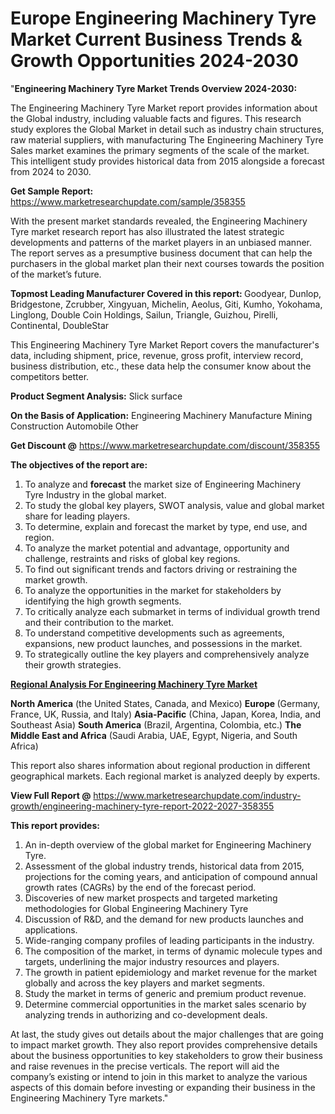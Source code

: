 # Europe Engineering Machinery Tyre Market Current Business Trends & Growth Opportunities 2024-2030
"<strong>Engineering Machinery Tyre Market Trends Overview 2024-2030:</strong>

The Engineering Machinery Tyre Market report provides information about the Global industry, including valuable facts and figures. This research study explores the Global Market in detail such as industry chain structures, raw material suppliers, with manufacturing The Engineering Machinery Tyre Sales market examines the primary segments of the scale of the market. This intelligent study provides historical data from 2015 alongside a forecast from 2024 to 2030.

<strong>Get Sample Report:</strong> <a href=https://www.marketresearchupdate.com/sample/358355>https://www.marketresearchupdate.com/sample/358355</a>

With the present market standards revealed, the Engineering Machinery Tyre market research report has also illustrated the latest strategic developments and patterns of the market players in an unbiased manner. The report serves as a presumptive business document that can help the purchasers in the global market plan their next courses towards the position of the market’s future.

<strong>Topmost Leading Manufacturer Covered in this report:
</strong>Goodyear, Dunlop, Bridgestone, Zcrubber, Xingyuan, Michelin, Aeolus, Giti, Kumho, Yokohama, Linglong, Double Coin Holdings, Sailun, Triangle, Guizhou, Pirelli, Continental, DoubleStar

This Engineering Machinery Tyre Market Report covers the manufacturer's data, including shipment, price, revenue, gross profit, interview record, business distribution, etc., these data help the consumer know about the competitors better.

<strong>Product Segment Analysis:</strong>
Slick surface

<strong>On the Basis of Application:</strong>
Engineering Machinery Manufacture
Mining
Construction
Automobile
Other

<strong>Get Discount @</strong> <a href=https://www.marketresearchupdate.com/discount/358355>https://www.marketresearchupdate.com/discount/358355</a>

<strong><b>The objectives of the report are:</b></strong>

1) To analyze and <strong><strong>forecast</strong></strong> the market size of Engineering Machinery Tyre Industry in the global market.
2) To study the global key players, SWOT analysis, value and global market share for leading players.
3) To determine, explain and forecast the market by type, end use, and region.
4) To analyze the market potential and advantage, opportunity and challenge, restraints and risks of global key regions.
5) To find out significant trends and factors driving or restraining the market growth.
6) To analyze the opportunities in the market for stakeholders by identifying the high growth segments.
7) To critically analyze each submarket in terms of individual growth trend and their contribution to the market.
8) To understand competitive developments such as agreements, expansions, new product launches, and possessions in the market.
9) To strategically outline the key players and comprehensively analyze their growth strategies.

<strong><u><b>Regional Analysis For Engineering Machinery Tyre Market</b></u></strong>

<strong><b>North America</b></strong> (the United States, Canada, and Mexico)
<strong><b>Europe </b></strong>(Germany, France, UK, Russia, and Italy)
<strong><b>Asia-Pacific</b></strong> (China, Japan, Korea, India, and Southeast Asia)
<strong><b>South America</b></strong> (Brazil, Argentina, Colombia, etc.)
<strong><b>The Middle East and Africa</b></strong> (Saudi Arabia, UAE, Egypt, Nigeria, and South Africa)

This report also shares information about regional production in different geographical markets. Each regional market is analyzed deeply by experts.

<strong>View Full Report @</strong> <a href=https://www.marketresearchupdate.com/industry-growth/engineering-machinery-tyre-report-2022-2027-358355>https://www.marketresearchupdate.com/industry-growth/engineering-machinery-tyre-report-2022-2027-358355</a>

<strong>This report provides:</strong>

1) An in-depth overview of the global market for Engineering Machinery Tyre.
2) Assessment of the global industry trends, historical data from 2015, projections for the coming years, and anticipation of compound annual growth rates (CAGRs) by the end of the forecast period.
3) Discoveries of new market prospects and targeted marketing methodologies for Global Engineering Machinery Tyre
4) Discussion of R&amp;D, and the demand for new products launches and applications.
5) Wide-ranging company profiles of leading participants in the industry.
6) The composition of the market, in terms of dynamic molecule types and targets, underlining the major industry resources and players.
7) The growth in patient epidemiology and market revenue for the market globally and across the key players and market segments.
8) Study the market in terms of generic and premium product revenue.
9) Determine commercial opportunities in the market sales scenario by analyzing trends in authorizing and co-development deals.

At last, the study gives out details about the major challenges that are going to impact market growth. They also report provides comprehensive details about the business opportunities to key stakeholders to grow their business and raise revenues in the precise verticals. The report will aid the company’s existing or intend to join in this market to analyze the various aspects of this domain before investing or expanding their business in the Engineering Machinery Tyre markets."
